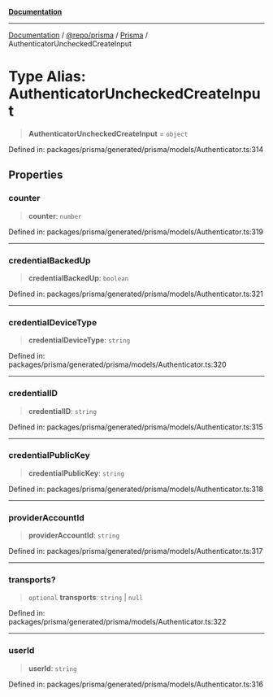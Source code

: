 [**Documentation**](../../../../../README.md)

***

[Documentation](../../../../../README.md) / [@repo/prisma](../../../README.md) / [Prisma](../README.md) / AuthenticatorUncheckedCreateInput

# Type Alias: AuthenticatorUncheckedCreateInput

> **AuthenticatorUncheckedCreateInput** = `object`

Defined in: packages/prisma/generated/prisma/models/Authenticator.ts:314

## Properties

### counter

> **counter**: `number`

Defined in: packages/prisma/generated/prisma/models/Authenticator.ts:319

***

### credentialBackedUp

> **credentialBackedUp**: `boolean`

Defined in: packages/prisma/generated/prisma/models/Authenticator.ts:321

***

### credentialDeviceType

> **credentialDeviceType**: `string`

Defined in: packages/prisma/generated/prisma/models/Authenticator.ts:320

***

### credentialID

> **credentialID**: `string`

Defined in: packages/prisma/generated/prisma/models/Authenticator.ts:315

***

### credentialPublicKey

> **credentialPublicKey**: `string`

Defined in: packages/prisma/generated/prisma/models/Authenticator.ts:318

***

### providerAccountId

> **providerAccountId**: `string`

Defined in: packages/prisma/generated/prisma/models/Authenticator.ts:317

***

### transports?

> `optional` **transports**: `string` \| `null`

Defined in: packages/prisma/generated/prisma/models/Authenticator.ts:322

***

### userId

> **userId**: `string`

Defined in: packages/prisma/generated/prisma/models/Authenticator.ts:316
